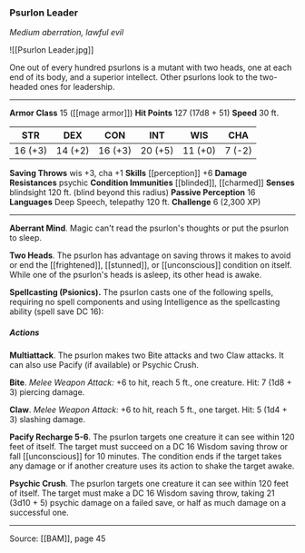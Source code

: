 ### Psurlon Leader
_Medium aberration, lawful evil_

![[Psurlon Leader.jpg]]

One out of every hundred psurlons is a mutant with two heads, one at each end of its body, and a superior intellect. Other psurlons look to the two-headed ones for leadership.




---

**Armor Class** 15 ([[mage armor]])
**Hit Points** 127 (17d8 + 51)
**Speed** 30 ft.

| STR     | DEX     | CON     | INT     | WIS     | CHA     |
|---------|---------|---------|---------|---------|---------|
| 16 (+3) | 14 (+2) | 16 (+3) | 20 (+5) | 11 (+0) | 7 (-2) |

**Saving Throws** wis +3, cha +1
**Skills** [[perception]] +6
**Damage Resistances** psychic
**Condition Immunities** [[blinded]], [[charmed]]
**Senses** blindsight 120 ft. (blind beyond this radius)
**Passive Perception** 16
**Languages** Deep Speech, telepathy 120 ft.
**Challenge** 6 (2,300 XP)

---

**Aberrant Mind**. Magic can't read the psurlon's thoughts or put the psurlon to sleep.

**Two Heads**. The psurlon has advantage on saving throws it makes to avoid or end the [[frightened]], [[stunned]], or [[unconscious]] condition on itself. While one of the psurlon's heads is asleep, its other head is awake.

**Spellcasting (Psionics).** The psurlon casts one of the following spells, requiring no spell components and using Intelligence as the spellcasting ability (spell save DC 16):

##### Actions
**Multiattack**. The psurlon makes two Bite attacks and two Claw attacks. It can also use Pacify (if available) or Psychic Crush.

**Bite**. _Melee Weapon Attack:_ +6 to hit, reach 5 ft., one creature. Hit: 7 (1d8 + 3) piercing damage.

**Claw**. _Melee Weapon Attack:_ +6 to hit, reach 5 ft., one target. Hit: 5 (1d4 + 3) slashing damage.

**Pacify Recharge 5-6**. The psurlon targets one creature it can see within 120 feet of itself. The target must succeed on a DC 16 Wisdom saving throw or fall [[unconscious]] for 10 minutes. The condition ends if the target takes any damage or if another creature uses its action to shake the target awake.

**Psychic Crush**. The psurlon targets one creature it can see within 120 feet of itself. The target must make a DC 16 Wisdom saving throw, taking 21 (3d10 + 5) psychic damage on a failed save, or half as much damage on a successful one.


---

Source: [[BAM]], page 45